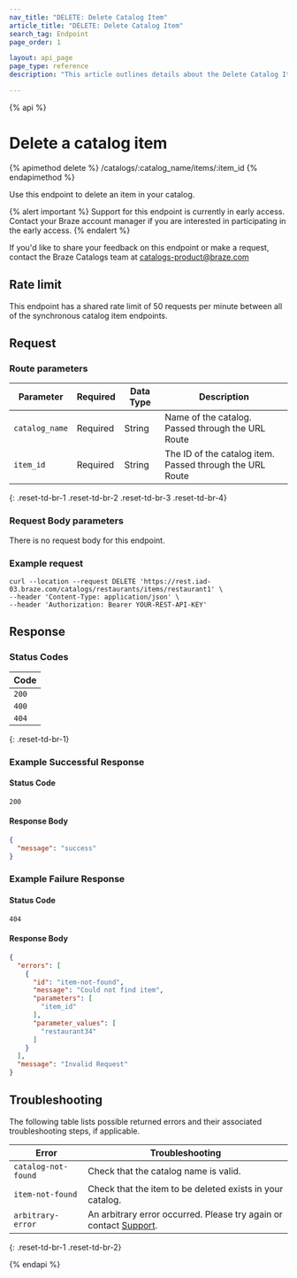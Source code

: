 ```yaml
---
nav_title: "DELETE: Delete Catalog Item"
article_title: "DELETE: Delete Catalog Item"
search_tag: Endpoint
page_order: 1

layout: api_page
page_type: reference
description: "This article outlines details about the Delete Catalog Item Braze endpoint."

---
```

{% api %}
# Delete a catalog item
{% apimethod delete %}
/catalogs/:catalog_name/items/:item_id
{% endapimethod %}

Use this endpoint to delete an item in your catalog. 

{% alert important %}
Support for this endpoint is currently in early access. Contact your Braze account manager if you are interested in participating in the early access.
{% endalert %}

If you'd like to share your feedback on this endpoint or make a request, contact the Braze Catalogs team at [catalogs-product@braze.com](mailto:catalogs-product@braze.com)

## Rate limit

This endpoint has a shared rate limit of 50 requests per minute between all of the synchronous catalog item endpoints.

## Request

### Route parameters
| Parameter      | Required | Data Type | Description                                              |
|----------------|----------|-----------|----------------------------------------------------------|
| `catalog_name` | Required | String    | Name of the catalog. Passed through the URL Route        |
| `item_id`      | Required | String    | The ID of the catalog item. Passed through the URL Route |
{: .reset-td-br-1 .reset-td-br-2 .reset-td-br-3 .reset-td-br-4}

### Request Body parameters
There is no request body for this endpoint.

### Example request

```
curl --location --request DELETE 'https://rest.iad-03.braze.com/catalogs/restaurants/items/restaurant1' \
--header 'Content-Type: application/json' \
--header 'Authorization: Bearer YOUR-REST-API-KEY'
```

## Response

### Status Codes
| Code  |
|-------|
| `200` |
| `400` |
| `404` | 
{: .reset-td-br-1}

### Example Successful Response
#### Status Code
`200`
#### Response Body

```json
{
  "message": "success"
}
```

### Example Failure Response
#### Status Code
`404`
#### Response Body

```json
{
  "errors": [
    {
      "id": "item-not-found",
      "message": "Could not find item",
      "parameters": [
        "item_id"
      ],
      "parameter_values": [
        "restaurant34"
      ]
    }
  ],
  "message": "Invalid Request"
}
```

## Troubleshooting

The following table lists possible returned errors and their associated troubleshooting steps, if applicable.

| Error               | Troubleshooting                                                                                        |
|---------------------|--------------------------------------------------------------------------------------------------------|
| `catalog-not-found` | Check that the catalog name is valid.                                                                  |
| `item-not-found`    | Check that the item to be deleted exists in your catalog.                                              |
| `arbitrary-error`   | An arbitrary error occurred. Please try again or contact [Support]({{site.baseurl}}/support_contact/). |
{: .reset-td-br-1 .reset-td-br-2}

{% endapi %}